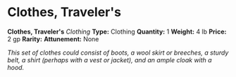 # Clothes, Traveler's

**Clothes, Traveler's**
_Clothing_
**Type:** Clothing
**Quantity:** 1
**Weight:** 4 lb
**Price:** 2 gp
**Rarity:** 
**Attunement:** None

*This set of clothes could consist of boots, a wool skirt or breeches, a sturdy belt, a shirt (perhaps with a vest or jacket), and an ample cloak with a hood.*